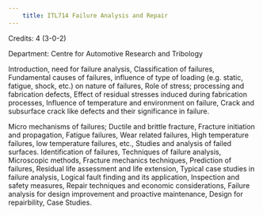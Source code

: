 ```yaml
---
    title: ITL714 Failure Analysis and Repair
---
```

Credits: 4 (3-0-2)

Department: Centre for Automotive Research and Tribology

Introduction, need for failure analysis, Classification of failures, Fundamental causes of failures, influence of type of loading (e.g. static, fatigue, shock, etc.) on nature of failures, Role of stress; processing and fabrication defects, Effect of residual stresses induced during fabrication processes, Influence of temperature and environment on failure, Crack and subsurface crack like defects and their significance in failure.

Micro mechanisms of failures; Ductile and brittle fracture, Fracture initiation and propagation, Fatigue failures, Wear related failures, High temperature failures, low temperature failures, etc., Studies and analysis of failed surfaces. Identification of failures, Techniques of failure analysis, Microscopic methods, Fracture mechanics techniques, Prediction of failures, Residual life assessment and life extension, Typical case studies in failure analysis, Logical fault finding and its application, Inspection and safety measures, Repair techniques and economic considerations, Failure analysis for design improvement and proactive maintenance, Design for repairbility, Case Studies.